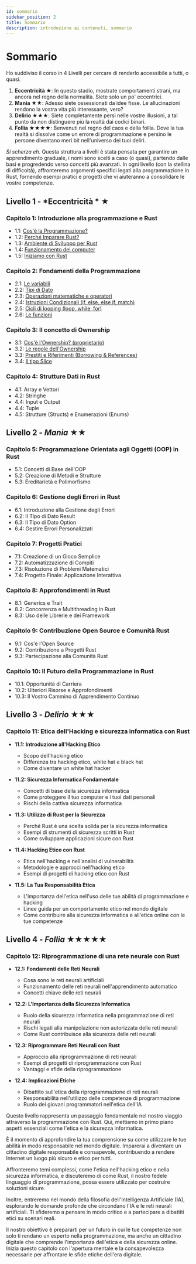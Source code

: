 ```yaml
---
id: sommario
sidebar_position: 2
title: Sommario
description: introduzione ai contenuti, sommario
---
```


# Sommario
Ho suddiviso il corso in 4 Livelli per cercare di renderlo accessibile a tutti, o quasi.

1. **Eccentricità ★**: In questo stadio, mostrate comportamenti strani, ma ancora nel regno della normalità. Siete solo un po' eccentrici.
2. **Mania ★★**: Adesso siete ossessionati da idee fisse. Le allucinazioni rendono la vostra vita più interessante, vero?
3. **Delirio ★★★**: Siete completamente persi nelle vostre illusioni, a tal punto da non distinguere più la realtà dai codici binari.
4. **Follia ★★★★**: Benvenuti nel regno del caos e della follia. Dove la tua realtà si dissolve come un errore di programmazione e persino le persone diventano meri bit nell'universo dei tuoi deliri.

*Si scherza eh*. Questa struttura a livelli è stata pensata per garantire un apprendimento graduale, i nomi sono scelti a caso (o quasi), partendo dalle basi e progredendo verso concetti più avanzati. In ogni livello (con la stellina di difficoltà), affronteremo argomenti specifici legati alla programmazione in Rust, fornendo esempi pratici e progetti che vi aiuteranno a consolidare le vostre competenze.

## Livello 1 - *Eccentricità * ★
### Capitolo 1: Introduzione alla programmazione e Rust
  - 1.1: [Cos'è la Programmazione?](./Capitolo-01/la-programmazione)
  - 1.2: [Perché Imparare Rust?](./Capitolo-01/perchè-imparare-rust)
  - 1.3: [Ambiente di Sviluppo per Rust](./Capitolo-01/ambiente-sviluppo-rust)
  - 1.4: [Funzionamento del computer](./Capitolo-01/il-terminale)
  - 1.5: [Iniziamo con Rust](./Capitolo-01/installazione)

### Capitolo 2: Fondamenti della Programmazione
  - 2.1: [Le variabili](./Capitolo-02/variabili)
  - 2.2: [Tipi di Dato](./Capitolo-02/i-tipi-di-dato)
  - 2.3: [Operazioni matematiche e operatori](./Capitolo-02/operazioni-matematiche-e-operatori)
  - 2.4: [Istruzioni Condizionali (if, else, else if, match)](./Capitolo-02/istruzioni-condizionali)
  - 2.5: [Cicli di looping (loop, while, for)](./Capitolo-02/cicli-di-looping)
  - 2.6: [Le funzioni](./Capitolo-02/le-funzioni)

### Capitolo 3: Il concetto di Ownership
  - 3.1: [Cos'è l'Ownership? (proprietario)](./Capitolo-03/cosa-e-ownership)
  - 3.2: [Le regole dell'Ownership](./Capitolo-03/le-regole-dell-ownership)
  - 3.3: [Prestiti e Riferimenti (Borrowing & References)](./Capitolo-03/borrowing-e-reference)
  - 3.4: [Il tipo Slice](./Capitolo-03/il-tipo-slice)

### Capitolo 4: Strutture Dati in Rust
  - 4.1: Array e Vettori
  - 4.2: Stringhe
  - 4.4: Input e Output
  - 4.4: Tuple
  - 4.5: Strutture (Structs) e Enumerazioni (Enums)

## Livello 2 - *Mania* ★★
### Capitolo 5: Programmazione Orientata agli Oggetti (OOP) in Rust
  - 5.1: Concetti di Base dell'OOP
  - 5.2: Creazione di Metodi e Strutture
  - 5.3: Ereditarietà e Polimorfismo

### Capitolo 6: Gestione degli Errori in Rust
  - 6.1: Introduzione alla Gestione degli Errori
  - 6.2: Il Tipo di Dato Result
  - 6.3: Il Tipo di Dato Option
  - 6.4: Gestire Errori Personalizzati

### Capitolo 7: Progetti Pratici
  - 7.1: Creazione di un Gioco Semplice
  - 7.2: Automatizzazione di Compiti
  - 7.3: Risoluzione di Problemi Matematici
  - 7.4: Progetto Finale: Applicazione Interattiva

### Capitolo 8: Approfondimenti in Rust
  - 8.1: Generics e Trait
  - 8.2: Concorrenza e Multithreading in Rust
  - 8.3: Uso delle Librerie e dei Framework

### Capitolo 9: Contribuzione Open Source e Comunità Rust
  - 9.1: Cos'è l'Open Source
  - 9.2: Contribuzione a Progetti Rust
  - 9.3: Partecipazione alla Comunità Rust

### Capitolo 10: Il Futuro della Programmazione in Rust
  - 10.1: Opportunità di Carriera
  - 10.2: Ulteriori Risorse e Approfondimenti
  - 10.3: Il Vostro Cammino di Apprendimento Continuo


## Livello 3 - *Delirio* ★★★
### Capitolo 11: Etica dell'Hacking e sicurezza informatica con Rust
  - **11.1: Introduzione all'Hacking Etico**
    - Scopo dell'hacking etico
    - Differenza tra hacking etico, white hat e black hat
    - Come diventare un white hat hacker

  - **11.2: Sicurezza Informatica Fondamentale**
    - Concetti di base della sicurezza informatica
    - Come proteggere il tuo computer e i tuoi dati personali
    - Rischi della cattiva sicurezza informatica

  - **11.3: Utilizzo di Rust per la Sicurezza**
    - Perché Rust è una scelta solida per la sicurezza informatica
    - Esempi di strumenti di sicurezza scritti in Rust
    - Come sviluppare applicazioni sicure con Rust

  - **11.4: Hacking Etico con Rust**
    - Etica nell'hacking e nell'analisi di vulnerabilità
    - Metodologie e approcci nell'hacking etico
    - Esempi di progetti di hacking etico con Rust

  - **11.5: La Tua Responsabilità Etica**
    - L'importanza dell'etica nell'uso delle tue abilità di programmazione e hacking
    - Linee guida per un comportamento etico nel mondo digitale
    - Come contribuire alla sicurezza informatica e all'etica online con le tue competenze


## Livello 4 - *Follia* ★★★★★
### Capitolo 12: Riprogrammazione di una rete neurale con Rust
  - **12.1: Fondamenti delle Reti Neurali**
    - Cosa sono le reti neurali artificiali
    - Funzionamento delle reti neurali nell'apprendimento automatico
    - Concetti chiave delle reti neurali

  - **12.2: L'Importanza della Sicurezza Informatica**
    - Ruolo della sicurezza informatica nella programmazione di reti neurali
    - Rischi legati alla manipolazione non autorizzata delle reti neurali
    - Come Rust contribuisce alla sicurezza delle reti neurali

  - **12.3: Riprogrammare Reti Neurali con Rust**
    - Approccio alla riprogrammazione di reti neurali
    - Esempi di progetti di riprogrammazione con Rust
    - Vantaggi e sfide della riprogrammazione

  - **12.4: Implicazioni Etiche**
    - Dibattito sull'etica della riprogrammazione di reti neurali
    - Responsabilità nell'utilizzo delle competenze di programmazione
    - Ruolo dei giovani programmatori nell'etica dell'IA
    
Questo livello rappresenta un passaggio fondamentale nel nostro viaggio attraverso la programmazione con Rust. Qui, mettiamo in primo piano aspetti essenziali come l'etica e la sicurezza informatica.

È il momento di approfondire la tua comprensione su come utilizzare le tue abilità in modo responsabile nel mondo digitale. Imparerai a diventare un cittadino digitale responsabile e consapevole, contribuendo a rendere Internet un luogo più sicuro e etico per tutti.

Affronteremo temi complessi, come l'etica nell'hacking etico e nella sicurezza informatica, e discuteremo di come Rust, il nostro fedele linguaggio di programmazione, possa essere utilizzato per costruire soluzioni sicure.

Inoltre, entreremo nel mondo della filosofia dell'Intelligenza Artificiale (IA), esplorando le domande profonde che circondano l'IA e le reti neurali artificiali. Ti sfideremo a pensare in modo critico e a partecipare a dibattiti etici su scenari reali.

Il nostro obiettivo è prepararti per un futuro in cui le tue competenze non solo ti rendano un esperto nella programmazione, ma anche un cittadino digitale che comprende l'importanza dell'etica e della sicurezza online. Inizia questo capitolo con l'apertura mentale e la consapevolezza necessarie per affrontare le sfide etiche dell'era digitale.